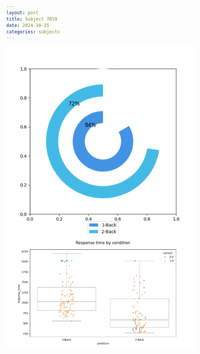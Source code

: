 ```yaml
---
layout: post
title: Subject 7019
date: 2024-10-25
categories: subjects
---
```


![](data/7019/run-22/7019_accuracy_by_condition.png)
![](data/7019/run-22/7019_response_time_by_condition.png)
